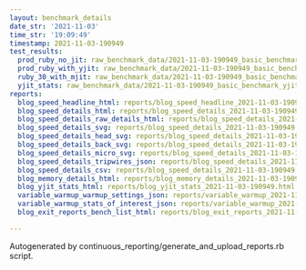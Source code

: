 ```yaml
---
layout: benchmark_details
date_str: '2021-11-03'
time_str: '19:09:49'
timestamp: 2021-11-03-190949
test_results:
  prod_ruby_no_jit: raw_benchmark_data/2021-11-03-190949_basic_benchmark_prod_ruby_no_jit.json
  prod_ruby_with_yjit: raw_benchmark_data/2021-11-03-190949_basic_benchmark_prod_ruby_with_yjit.json
  ruby_30_with_mjit: raw_benchmark_data/2021-11-03-190949_basic_benchmark_ruby_30_with_mjit.json
  yjit_stats: raw_benchmark_data/2021-11-03-190949_basic_benchmark_yjit_stats.json
reports:
  blog_speed_headline_html: reports/blog_speed_headline_2021-11-03-190949.html
  blog_speed_details_html: reports/blog_speed_details_2021-11-03-190949.html
  blog_speed_details_raw_details_html: reports/blog_speed_details_2021-11-03-190949.raw_details.html
  blog_speed_details_svg: reports/blog_speed_details_2021-11-03-190949.svg
  blog_speed_details_head_svg: reports/blog_speed_details_2021-11-03-190949.head.svg
  blog_speed_details_back_svg: reports/blog_speed_details_2021-11-03-190949.back.svg
  blog_speed_details_micro_svg: reports/blog_speed_details_2021-11-03-190949.micro.svg
  blog_speed_details_tripwires_json: reports/blog_speed_details_2021-11-03-190949.tripwires.json
  blog_speed_details_csv: reports/blog_speed_details_2021-11-03-190949.csv
  blog_memory_details_html: reports/blog_memory_details_2021-11-03-190949.html
  blog_yjit_stats_html: reports/blog_yjit_stats_2021-11-03-190949.html
  variable_warmup_warmup_settings_json: reports/variable_warmup_2021-11-03-190949.warmup_settings.json
  variable_warmup_stats_of_interest_json: reports/variable_warmup_2021-11-03-190949.stats_of_interest.json
  blog_exit_reports_bench_list_html: reports/blog_exit_reports_2021-11-03-190949.bench_list.html

---
```

Autogenerated by continuous_reporting/generate_and_upload_reports.rb script.
